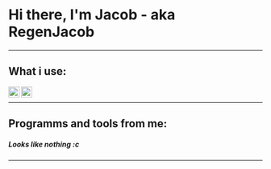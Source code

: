 # Hi there, I'm Jacob - aka RegenJacob
---
## What i use:
[<img align="left" alt="ArtixLinux" width="22px" src="https://simpleicons.org/icons/linux.svg" />][artix]
[<img align="left" alt="NeoVim" width="22px" src="https://simpleicons.org/icons/neovim.svg" />][nvim]<br />

---

## Programms and tools from me:
##### Looks like nothing :c

---

[artix]: https://artixlinux.org/
[nvim]: https://neovim.io/


